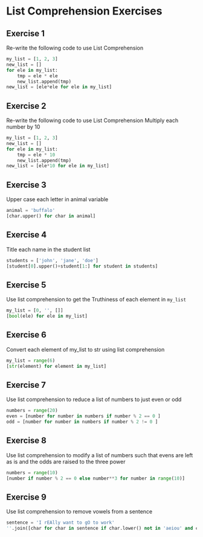 # List Comprehension Exercises 

## Exercise 1
Re-write the following code to use List Comprehension

```python
my_list = [1, 2, 3]
new_list = []
for ele in my_list:
    tmp = ele * ele
    new_list.append(tmp)
new_list = [ele*ele for ele in my_list]
```

## Exercise 2
Re-write the following code to use List Comprehension
Multiply each number by 10

```python
my_list = [1, 2, 3]
new_list = []
for ele in my_list:
    tmp = ele * 10
    new_list.append(tmp)
new_list = [ele*10 for ele in my_list]
```

## Exercise 3
Upper case each letter in animal variable

```python
animal = 'buffalo'
[char.upper() for char in animal]
```

## Exercise 4
Title each name in the student list

```python
students = ['john', 'jane', 'doe']
[student[0].upper()+student[1:] for student in students]
```

## Exercise 5
Use list comprehension to get the Truthiness of each element in `my_list`

```python
my_list = [0, '', []]
[bool(ele) for ele in my_list]
```

## Exercise 6
Convert each element of my_list to str using list comprehension
```python
my_list = range(6)
[str(element) for element in my_list]
```

## Exercise 7
Use list comprehension to reduce a list of numbers to just even or odd
```python
numbers = range(20)
even = [number for number in numbers if number % 2 == 0 ]
odd = [number for number in numbers if number % 2 != 0 ]
```

## Exercise 8
Use list comprehension to modify a list of numbers such that evens are left as is
and the odds are raised to the three power

```python
numbers = range(10)
[number if number % 2 == 0 else number**3 for number in range(10)]
```

## Exercise 9
Use list comprehension to remove vowels from a sentence

```python
sentence = 'I rEAlly want to gO to work'
''.join([char for char in sentence if char.lower() not in 'aeiou' and char.lower() not in 'nt'])
```
